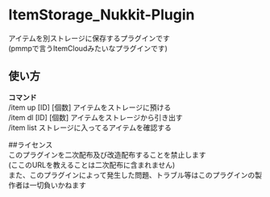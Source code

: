 # ItemStorage_Nukkit-Plugin
アイテムを別ストレージに保存するプラグインです<br>
(pmmpで言うItemCloudみたいなプラグインです)<br>

## 使い方<br>
**コマンド**<br>
/item up [ID] [個数] アイテムをストレージに預ける<br>
/item dl [ID] [個数] アイテムをストレージから引き出す<br>
/item list ストレージに入ってるアイテムを確認する<br>

##ライセンス<br>
このプラグインを二次配布及び改造配布することを禁止します<br>
(ここのURLを教えることは二次配布に含まれません)<br>
また、このプラグインによって発生した問題、トラブル等はこのプラグインの製作者は一切負いかねます
